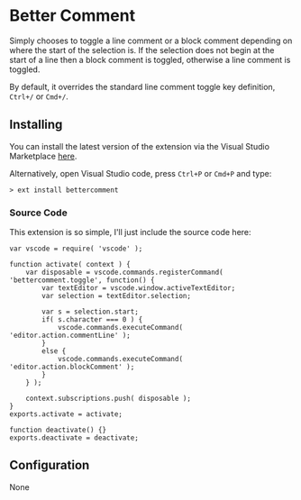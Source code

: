 # Better Comment

Simply chooses to toggle a line comment or a block comment depending on where the start of the selection is. If the selection does not begin at the start of a line then a block comment is toggled, otherwise a line comment is toggled.

By default, it overrides the standard line comment toggle key definition, `Ctrl+/` or `Cmd+/`.

## Installing

You can install the latest version of the extension via the Visual Studio Marketplace [here](https://marketplace.visualstudio.com/items?itemName=Gruntfuggly.bettercomment).

Alternatively, open Visual Studio code, press `Ctrl+P` or `Cmd+P` and type:

    > ext install bettercomment

### Source Code

This extension is so simple, I'll just include the source code here:

```
var vscode = require( 'vscode' );

function activate( context ) {
    var disposable = vscode.commands.registerCommand( 'bettercomment.toggle', function() {
        var textEditor = vscode.window.activeTextEditor;
        var selection = textEditor.selection;

        var s = selection.start;
        if( s.character === 0 ) {
            vscode.commands.executeCommand( 'editor.action.commentLine' );
        }
        else {
            vscode.commands.executeCommand( 'editor.action.blockComment' );
        }
    } );

    context.subscriptions.push( disposable );
}
exports.activate = activate;

function deactivate() {}
exports.deactivate = deactivate;
```

## Configuration

None